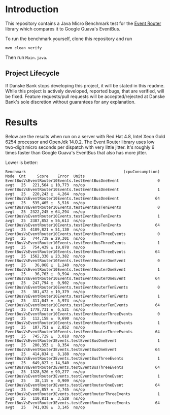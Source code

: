 # Introduction

This repository contains a Java Micro Benchmark test for the 
[Event Router](https://github.com/danskemarkets/event-router) library which compares
it to Google Guava's EventBus.

To run the benchmark yourself, clone this repository and run

    mvn clean verify

Then run `Main.java`.

## Project Lifecycle

If Danske Bank stops developing this project, it will be stated in this readme.
While this project is actively developed, reported bugs, that are verified, will be fixed.
Feature requests/pull requests will be accepted/rejected at Danske Bank's sole discretion without guarantees for any explanation.

# Results

Below are the results when run on a server with Red Hat 4.8, Intel Xeon Gold 6254 processor and OpenJdk 14.0.2.
The Event Router library uses low two-digit micro seconds per dispatch with very little jitter.
It's roughly 6 times faster than Google Guava's EventBus that also has more jitter.

Lower is better:

    Benchmark                                           (cpuConsumption)  Mode  Cnt     Score    Error  Units
    EventBusVsEventRouter10Events.testEventBusOneEvent                 0  avgt   25   221,564 ± 10,773  ns/op
    EventBusVsEventRouter10Events.testEventBusOneEvent                 1  avgt   25   220,243 ±  4,264  ns/op
    EventBusVsEventRouter10Events.testEventBusOneEvent                64  avgt   25   535,465 ±  5,516  ns/op
    EventBusVsEventRouter10Events.testEventBusTenEvents                0  avgt   25  2322,245 ± 64,294  ns/op
    EventBusVsEventRouter10Events.testEventBusTenEvents                1  avgt   25  2387,852 ± 56,613  ns/op
    EventBusVsEventRouter10Events.testEventBusTenEvents               64  avgt   25  4189,821 ± 51,130  ns/op
    EventBusVsEventRouter10Events.testEventBusThreeEvents              0  avgt   25   744,738 ± 29,301  ns/op
    EventBusVsEventRouter10Events.testEventBusThreeEvents              1  avgt   25   754,439 ± 19,878  ns/op
    EventBusVsEventRouter10Events.testEventBusThreeEvents             64  avgt   25  1562,330 ± 23,382  ns/op
    EventBusVsEventRouter10Events.testEventRouterOneEvent              0  avgt   25    36,068 ±  1,240  ns/op
    EventBusVsEventRouter10Events.testEventRouterOneEvent              1  avgt   25    36,763 ±  0,594  ns/op
    EventBusVsEventRouter10Events.testEventRouterOneEvent             64  avgt   25   247,794 ±  0,902  ns/op
    EventBusVsEventRouter10Events.testEventRouterTenEvents             0  avgt   25   301,472 ± 10,379  ns/op
    EventBusVsEventRouter10Events.testEventRouterTenEvents             1  avgt   25   311,047 ±  5,974  ns/op
    EventBusVsEventRouter10Events.testEventRouterTenEvents            64  avgt   25  1778,731 ±  6,521  ns/op
    EventBusVsEventRouter10Events.testEventRouterThreeEvents           0  avgt   25   112,158 ±  9,690  ns/op
    EventBusVsEventRouter10Events.testEventRouterThreeEvents           1  avgt   25   107,751 ±  2,852  ns/op
    EventBusVsEventRouter10Events.testEventRouterThreeEvents          64  avgt   25   745,729 ±  3,018  ns/op
    EventBusVsEventRouter3Events.testEventBusOneEvent                  1  avgt   25   200,353 ±  8,354  ns/op
    EventBusVsEventRouter3Events.testEventBusOneEvent                 64  avgt   25   414,834 ±  8,188  ns/op
    EventBusVsEventRouter3Events.testEventBusThreeEvents               1  avgt   25   649,827 ± 14,540  ns/op
    EventBusVsEventRouter3Events.testEventBusThreeEvents              64  avgt   25  1328,526 ± 99,277  ns/op
    EventBusVsEventRouter3Events.testEventRouterOneEvent               1  avgt   25    38,115 ±  0,909  ns/op
    EventBusVsEventRouter3Events.testEventRouterOneEvent              64  avgt   25   246,857 ±  2,745  ns/op
    EventBusVsEventRouter3Events.testEventRouterThreeEvents            1  avgt   25   110,811 ±  3,528  ns/op
    EventBusVsEventRouter3Events.testEventRouterThreeEvents           64  avgt   25   741,038 ±  3,145  ns/op